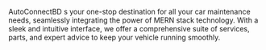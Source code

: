 AutoConnectBD s your one-stop destination for all your car maintenance needs, seamlessly integrating the power of MERN stack technology. With a sleek and intuitive interface, we offer a comprehensive suite of services, parts, and expert advice to keep your vehicle running smoothly. 
